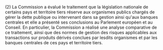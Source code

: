 (2) La Commission a évalué le traitement que la législation nationale de certains pays et territoire tiers réserve aux organismes publics chargés de gérer la dette publique ou intervenant dans sa gestion ainsi qu'aux banques centrales et elle a présenté ses conclusions au Parlement européen et au Conseil. En particulier, la Commission a réalisé une analyse comparative de ce traitement, ainsi que des normes de gestion des risques applicables aux transactions sur produits dérivés conclues par lesdits organismes et par les banques centrales de ces pays et territoire tiers.
